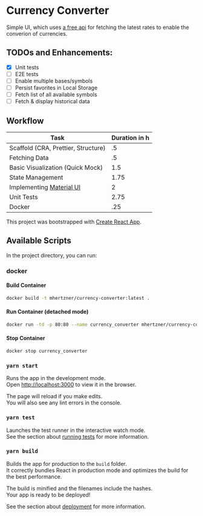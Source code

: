 # Currency Converter

Simple UI, which uses [a free api](https://exchangeratesapi.io/) for fetching the latest rates to enable the converion of currencies.

## TODOs and Enhancements:

- [x] Unit tests
- [ ] E2E tests
- [ ] Enable multiple bases/symbols
- [ ] Persist favorites in Local Storage
- [ ] Fetch list of all available symbols
- [ ] Fetch & display historical data

## Workflow

| Task                                                 | Duration in h |
| ---------------------------------------------------- | ------------- |
| Scaffold (CRA, Prettier, Structure)                  | .5            |
| Fetching Data                                        | .5            |
| Basic Visualization (Quick Mock)                     | 1.5           |
| State Management                                     | 1.75          |
| Implementing [Material UI](https://material-ui.com/) | 2             |
| Unit Tests                                           | 2.75          |
| Docker                                               | .25           |

This project was bootstrapped with [Create React App](https://github.com/facebook/create-react-app).

## Available Scripts

In the project directory, you can run:

### docker 
#### Build Container
```bash
docker build -t mhertzner/currency-converter:latest .
```

#### Run Container (detached mode)
```bash
docker run -td -p 80:80 --name currency_converter mhertzner/currency-converter:latest
```

#### Stop Container
```bash
docker stop currency_converter
```



### `yarn start`

Runs the app in the development mode.<br />
Open [http://localhost:3000](http://localhost:3000) to view it in the browser.

The page will reload if you make edits.<br />
You will also see any lint errors in the console.

### `yarn test`

Launches the test runner in the interactive watch mode.<br />
See the section about [running tests](https://facebook.github.io/create-react-app/docs/running-tests) for more information.

### `yarn build`

Builds the app for production to the `build` folder.<br />
It correctly bundles React in production mode and optimizes the build for the best performance.

The build is minified and the filenames include the hashes.<br />
Your app is ready to be deployed!

See the section about [deployment](https://facebook.github.io/create-react-app/docs/deployment) for more information.
